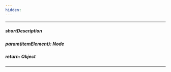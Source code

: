 ```yaml
---
hidden: 
---
```

---
##### shortDescription

##### param(itemElement): Node

##### return: Object

---
